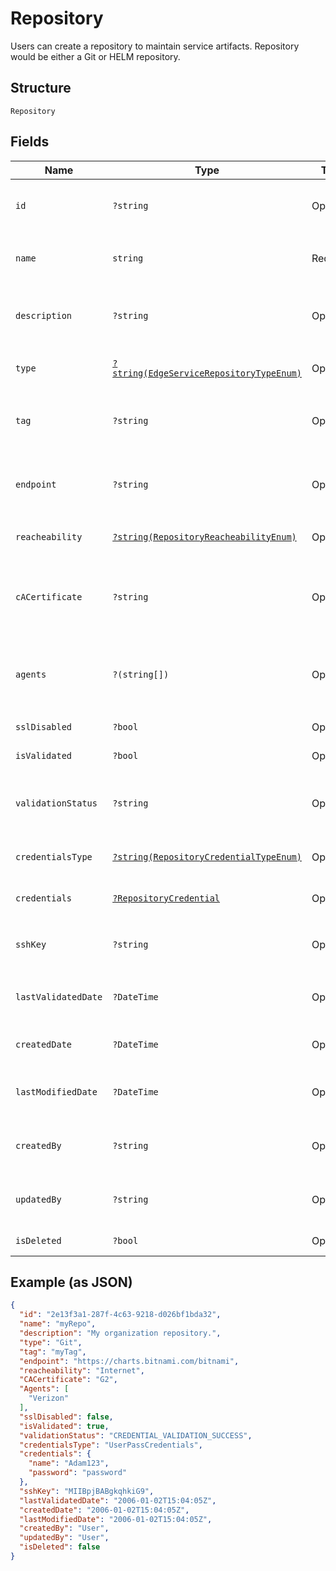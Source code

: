 
# Repository

Users can create a repository to maintain service artifacts. Repository would be either a Git or HELM repository.

## Structure

`Repository`

## Fields

| Name | Type | Tags | Description | Getter | Setter |
|  --- | --- | --- | --- | --- | --- |
| `id` | `?string` | Optional | System generated unique identifier to identify repository uniquely.<br>**Constraints**: *Maximum Length*: `64`, *Pattern*: `^[a-zA-Z0-9\-_]+$` | getId(): ?string | setId(?string id): void |
| `name` | `string` | Required | Name of the repository to be created.<br>**Constraints**: *Minimum Length*: `1`, *Maximum Length*: `64`, *Pattern*: `^[a-zA-Z0-9\-_]+$` | getName(): string | setName(string name): void |
| `description` | `?string` | Optional | Description of the repository being created.<br>**Constraints**: *Maximum Length*: `500`, *Pattern*: `^[a-zA-Z0-9?$@#()\[\]'!,+\-=_:.&*%\s\/]+$` | getDescription(): ?string | setDescription(?string description): void |
| `type` | [`?string(EdgeServiceRepositoryTypeEnum)`](../../doc/models/edge-service-repository-type-enum.md) | Optional | Type for the repository which can be Git or Helm.<br>**Constraints**: *Maximum Length*: `20` | getType(): ?string | setType(?string type): void |
| `tag` | `?string` | Optional | Attribute which can be used to tag a repository.<br>**Constraints**: *Maximum Length*: `500`, *Pattern*: `^[a-zA-Z0-9?$@#()\[\]'!,+\-=_:.&*%\s\/]+$` | getTag(): ?string | setTag(?string tag): void |
| `endpoint` | `?string` | Optional | Endpoint URL for the repository from where resources needs to be fetched.<br>**Constraints**: *Maximum Length*: `500`, *Pattern*: `^[a-zA-Z0-9?$@#()\[\]!,+\-=_:.&*%\s\/]+$` | getEndpoint(): ?string | setEndpoint(?string endpoint): void |
| `reacheability` | [`?string(RepositoryReacheabilityEnum)`](../../doc/models/repository-reacheability-enum.md) | Optional | Reachability can be of two types, Internet and Private Network. | getReacheability(): ?string | setReacheability(?string reacheability): void |
| `cACertificate` | `?string` | Optional | Required if your repository uses a private certificate authencation.Please provide ur CA certificat in PEM format.<br>**Constraints**: *Maximum Length*: `32`, *Pattern*: `^[a-zA-Z0-9-_.]+$` | getCACertificate(): ?string | setCACertificate(?string cACertificate): void |
| `agents` | `?(string[])` | Optional | This attribute can be used to specify GITOps Agent to fetch details from private repository.<br>**Constraints**: *Maximum Items*: `10000`, *Maximum Length*: `32`, *Pattern*: `^[a-zA-Z0-9-_.]+$` | getAgents(): ?array | setAgents(?array agents): void |
| `sslDisabled` | `?bool` | Optional | Boolean value to check the SSL certification. | getSslDisabled(): ?bool | setSslDisabled(?bool sslDisabled): void |
| `isValidated` | `?bool` | Optional | True if CSP is validated using provided credential, false otherwise. | getIsValidated(): ?bool | setIsValidated(?bool isValidated): void |
| `validationStatus` | `?string` | Optional | Status when the repository is validated eg: CREDENTIAL_VALIDATION_SUCCESS.<br>**Constraints**: *Maximum Length*: `32`, *Pattern*: `^[a-zA-Z0-9-_.]+$` | getValidationStatus(): ?string | setValidationStatus(?string validationStatus): void |
| `credentialsType` | [`?string(RepositoryCredentialTypeEnum)`](../../doc/models/repository-credential-type-enum.md) | Optional | Credentials can be of two types, UserPassCredentials and SSHCredentials. | getCredentialsType(): ?string | setCredentialsType(?string credentialsType): void |
| `credentials` | [`?RepositoryCredential`](../../doc/models/repository-credential.md) | Optional | Credentials of a repository. | getCredentials(): ?RepositoryCredential | setCredentials(?RepositoryCredential credentials): void |
| `sshKey` | `?string` | Optional | SSH Private Key in PEM format.<br>**Constraints**: *Maximum Length*: `10000`, *Pattern*: `^[a-zA-Z0-9?$@#()\[\]!,+\-=_:.&*%\s]+$` | getSshKey(): ?string | setSshKey(?string sshKey): void |
| `lastValidatedDate` | `?DateTime` | Optional | Time when the repository was validated. | getLastValidatedDate(): ?\DateTime | setLastValidatedDate(?\DateTime lastValidatedDate): void |
| `createdDate` | `?DateTime` | Optional | Date when the repository was created. | getCreatedDate(): ?\DateTime | setCreatedDate(?\DateTime createdDate): void |
| `lastModifiedDate` | `?DateTime` | Optional | Date when the repository was updated. | getLastModifiedDate(): ?\DateTime | setLastModifiedDate(?\DateTime lastModifiedDate): void |
| `createdBy` | `?string` | Optional | User information by whom the repository was created.<br>**Constraints**: *Maximum Length*: `32`, *Pattern*: `^[a-zA-Z0-9\-_]+$` | getCreatedBy(): ?string | setCreatedBy(?string createdBy): void |
| `updatedBy` | `?string` | Optional | User information by whom the repository was updated.<br>**Constraints**: *Maximum Length*: `32`, *Pattern*: `^[a-zA-Z0-9\-_]+$` | getUpdatedBy(): ?string | setUpdatedBy(?string updatedBy): void |
| `isDeleted` | `?bool` | Optional | When it will be soft deleted, status will be changed. | getIsDeleted(): ?bool | setIsDeleted(?bool isDeleted): void |

## Example (as JSON)

```json
{
  "id": "2e13f3a1-287f-4c63-9218-d026bf1bda32",
  "name": "myRepo",
  "description": "My organization repository.",
  "type": "Git",
  "tag": "myTag",
  "endpoint": "https://charts.bitnami.com/bitnami",
  "reacheability": "Internet",
  "CACertificate": "G2",
  "Agents": [
    "Verizon"
  ],
  "sslDisabled": false,
  "isValidated": true,
  "validationStatus": "CREDENTIAL_VALIDATION_SUCCESS",
  "credentialsType": "UserPassCredentials",
  "credentials": {
    "name": "Adam123",
    "password": "password"
  },
  "sshKey": "MIIBpjBABgkqhkiG9",
  "lastValidatedDate": "2006-01-02T15:04:05Z",
  "createdDate": "2006-01-02T15:04:05Z",
  "lastModifiedDate": "2006-01-02T15:04:05Z",
  "createdBy": "User",
  "updatedBy": "User",
  "isDeleted": false
}
```

